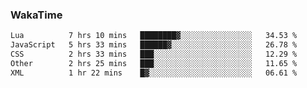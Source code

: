 ### WakaTime

<!--START_SECTION:waka-->

```txt
Lua          7 hrs 10 mins   ████████▓░░░░░░░░░░░░░░░░   34.53 %
JavaScript   5 hrs 33 mins   ██████▓░░░░░░░░░░░░░░░░░░   26.78 %
CSS          2 hrs 33 mins   ███░░░░░░░░░░░░░░░░░░░░░░   12.29 %
Other        2 hrs 25 mins   ███░░░░░░░░░░░░░░░░░░░░░░   11.65 %
XML          1 hr 22 mins    █▓░░░░░░░░░░░░░░░░░░░░░░░   06.61 %
```

<!--END_SECTION:waka-->
